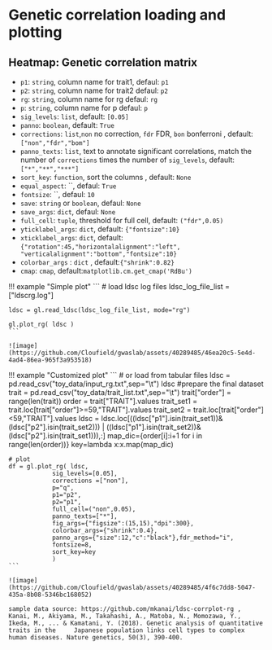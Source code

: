 # Genetic correlation loading and plotting
## Heatmap: Genetic correlation matrix

- `p1`: `string`, column name for trait1, defaul: `p1`
- `p2`: `string`, column name for trait2 defaul: `p2`
- `rg`: `string`, column name for rg defaul: `rg`
- `p`: `string`, column name for p defaul: `p`
- `sig_levels`: `list`, default: `[0.05]`
- `panno`: `boolean`, default: `True`
- `corrections`: `list`,`non` no correction, `fdr` FDR, `bon` bonferroni , default: `["non","fdr","bom"]`
- `panno_texts`: `list`, text to annotate significant correlations, match the number of `corrections` times the number of `sig_levels`, default: `["*","**","***"]`
- `sort_key`: `function`, sort the columns , default: `None`
- `equal_aspect`: ``, defaul: `True`
- `fontsize`: ``, defaul: `10`
- `save`: `string` or `boolean`, defaul: `None`
- `save_args`: `dict`, defaul: `None`
- `full_cell`: `tuple`, threshold for full cell, default: `("fdr",0.05)`
- `yticklabel_args`: `dict`, default: `{"fontsize":10}`
- `xticklabel_args`: `dict`, default: `{"rotation":45,"horizontalalignment":"left", "verticalalignment":"bottom","fontsize":10}`
- `colorbar_args` :  `dict` , default:`{"shrink":0.82}`
- `cmap`: `cmap`, default:`matplotlib.cm.get_cmap('RdBu')`

!!! example "Simple plot"
    ```
    # load ldsc log files
    ldsc_log_file_list = ["ldscrg.log"] 
    
    ldsc = gl.read_ldsc(ldsc_log_file_list, mode="rg")
    
    gl.plot_rg( ldsc )
    ```
    
    ![image](https://github.com/Cloufield/gwaslab/assets/40289485/46ea20c5-5e4d-4ad4-86ea-965f3a953518)

!!! example "Customized plot"
    ```
    # or load from tabular files
    ldsc = pd.read_csv("toy_data/input_rg.txt",sep="\t")
    ldsc
    #prepare the final dataset
    trait =  pd.read_csv("toy_data/trait_list.txt",sep="\t")
    trait["order"] = range(len(trait))
    order = trait["TRAIT"].values
    trait_set1 = trait.loc[trait["order"]>=59,"TRAIT"].values
    trait_set2 = trait.loc[trait["order"]<59,"TRAIT"].values
    ldsc = ldsc.loc[((ldsc["p1"].isin(trait_set1))&(ldsc["p2"].isin(trait_set2))) | ((ldsc["p1"].isin(trait_set2))&(ldsc["p2"].isin(trait_set1))),:]
    map_dic={order[i]:i+1 for i in range(len(order))}
    key=lambda x:x.map(map_dic)
    
    # plot
    df = gl.plot_rg( ldsc,
                sig_levels=[0.05],
                corrections =["non"],
                p="q",
                p1="p2",
                p2="p1",
                full_cell=("non",0.05),
                panno_texts=["*"],
                fig_args={"figsize":(15,15),"dpi":300},
                colorbar_args={"shrink":0.4},
                panno_args={"size":12,"c":"black"},fdr_method="i",
                fontsize=8,
                sort_key=key
                )
    ```
    
    ![image](https://github.com/Cloufield/gwaslab/assets/40289485/4f6c7dd8-5047-435a-8b08-5346bc168052)

    sample data source: https://github.com/mkanai/ldsc-corrplot-rg , Kanai, M., Akiyama, M., Takahashi, A., Matoba, N., Momozawa, Y., Ikeda, M., ... & Kamatani, Y. (2018). Genetic analysis of quantitative traits in the     Japanese population links cell types to complex human diseases. Nature genetics, 50(3), 390-400.
